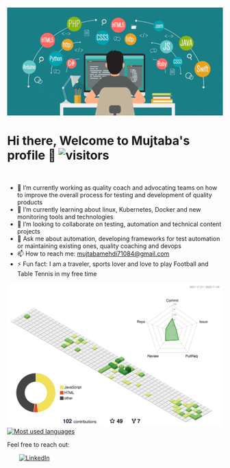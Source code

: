 ![](./images/header.png)



# Hi there, Welcome to Mujtaba's profile 👋 ![visitors](https://visitor-badge.glitch.me/badge?page_id=mujjazi.mujjazi&left_color=blue&right_color=blue)

<br>


- 🔭 I’m currently working as quality coach and advocating teams on how to improve the overall process for testing and development of quality products
- 🌱 I’m currently learning about linux, Kubernetes, Docker and new monitoring tools and technologies
- 👯 I’m looking to collaborate on testing, automation and technical content projects
- 💬 Ask me about automation, developing frameworks for test automation or maintaining existing ones, quality coaching and devops
- 📫 How to reach me: mujtabamehdi71084@gmail.com
- ⚡ Fun fact: I am a traveler, sports lover and love to play Football and Table Tennis in my free time

![My Contributions](./profile-3d-contrib/profile-green-animate.svg)
<br>
[![Most used languages](https://github-readme-stats.vercel.app/api/top-langs/?username=mujjazi&layout=compact)](https://github.com/anuraghazra/github-readme-stats)

Feel free to reach out:

&nbsp; &nbsp; &nbsp; &nbsp;[![LinkedIn](https://github.com/mujjazi/mujjazi/blob/master/link.ico)](https://www.linkedin.com/in/mujtabamehdi9) 

